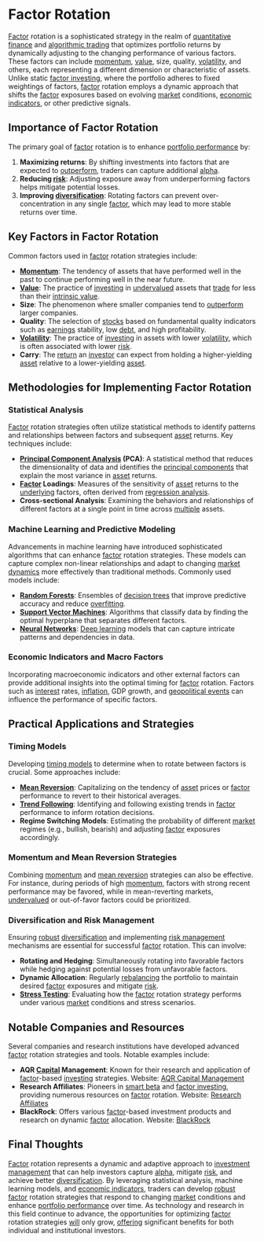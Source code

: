 # Factor Rotation

[Factor](../f/factor.md) rotation is a sophisticated strategy in the realm of [quantitative finance](../q/quantitative_finance.md) and [algorithmic trading](../a/algorithmic_trading.md) that optimizes portfolio returns by dynamically adjusting to the changing performance of various factors. These factors can include [momentum](../m/momentum.md), [value](../v/value.md), size, quality, [volatility](../v/volatility.md), and others, each representing a different dimension or characteristic of assets. Unlike static [factor investing](../f/factor_investing.md), where the portfolio adheres to fixed weightings of factors, [factor](../f/factor.md) rotation employs a dynamic approach that shifts the [factor](../f/factor.md) exposures based on evolving [market](../m/market.md) conditions, [economic indicators](../e/economic_indicators.md), or other predictive signals.

## Importance of Factor Rotation

The primary goal of [factor](../f/factor.md) rotation is to enhance [portfolio performance](../p/portfolio_performance.md) by:

1. **Maximizing returns**: By shifting investments into factors that are expected to [outperform](../o/outperform.md), traders can capture additional [alpha](../a/alpha.md).
2. **Reducing [risk](../r/risk.md)**: Adjusting exposure away from underperforming factors helps mitigate potential losses.
3. **Improving [diversification](../d/diversification.md)**: Rotating factors can prevent over-concentration in any single [factor](../f/factor.md), which may lead to more stable returns over time.

## Key Factors in Factor Rotation

Common factors used in [factor](../f/factor.md) rotation strategies include:

- **[Momentum](../m/momentum.md)**: The tendency of assets that have performed well in the past to continue performing well in the near future.
- **[Value](../v/value.md)**: The practice of [investing](../i/investing.md) in [undervalued](../u/undervalued.md) assets that [trade](../t/trade.md) for less than their [intrinsic value](../i/intrinsic_value.md).
- **Size**: The phenomenon where smaller companies tend to [outperform](../o/outperform.md) larger companies.
- **Quality**: The selection of [stocks](../s/stock.md) based on fundamental quality indicators such as [earnings](../e/earnings.md) stability, low [debt](../d/debt.md), and high profitability.
- **[Volatility](../v/volatility.md)**: The practice of [investing](../i/investing.md) in assets with lower [volatility](../v/volatility.md), which is often associated with lower [risk](../r/risk.md).
- **Carry**: The [return](../r/return.md) an [investor](../i/investor.md) can expect from holding a higher-yielding [asset](../a/asset.md) relative to a lower-yielding [asset](../a/asset.md).

## Methodologies for Implementing Factor Rotation

### Statistical Analysis

[Factor](../f/factor.md) rotation strategies often utilize statistical methods to identify patterns and relationships between factors and subsequent [asset](../a/asset.md) returns. Key techniques include:

- **[Principal Component Analysis](../p/principal_component_analysis_(pca).md) (PCA)**: A statistical method that reduces the dimensionality of data and identifies the [principal components](../p/principal_components_in_trading.md) that explain the most variance in [asset](../a/asset.md) returns. 
- **[Factor](../f/factor.md) Loadings**: Measures of the sensitivity of [asset](../a/asset.md) returns to the [underlying](../u/underlying.md) factors, often derived from [regression analysis](../r/regression_analysis.md).
- **Cross-sectional Analysis**: Examining the behaviors and relationships of different factors at a single point in time across [multiple](../m/multiple.md) assets.
  
### Machine Learning and Predictive Modeling

Advancements in machine learning have introduced sophisticated algorithms that can enhance [factor](../f/factor.md) rotation strategies. These models can capture complex non-linear relationships and adapt to changing [market dynamics](../m/market_dynamics.md) more effectively than traditional methods. Commonly used models include:

- **[Random Forests](../r/random_forests_in_trading.md)**: Ensembles of [decision trees](../d/decision_trees.md) that improve predictive accuracy and reduce [overfitting](../o/overfitting.md).
- **[Support Vector Machines](../s/support_vector_machines_in_trading.md)**: Algorithms that classify data by finding the optimal hyperplane that separates different factors.
- **[Neural Networks](../n/neural_networks_in_trading.md)**: [Deep learning](../d/deep_learning.md) models that can capture intricate patterns and dependencies in data.

### Economic Indicators and Macro Factors

Incorporating macroeconomic indicators and other external factors can provide additional insights into the optimal timing for [factor](../f/factor.md) rotation. Factors such as [interest](../i/interest.md) rates, [inflation](../i/inflation.md), GDP growth, and [geopolitical events](../g/geopolitical_events.md) can influence the performance of specific factors. 

## Practical Applications and Strategies

### Timing Models

Developing [timing models](../t/timing_models.md) to determine when to rotate between factors is crucial. Some approaches include:

- **[Mean Reversion](../m/mean_reversion.md)**: Capitalizing on the tendency of [asset](../a/asset.md) prices or [factor](../f/factor.md) performance to revert to their historical averages.
- **[Trend Following](../t/trend_following.md)**: Identifying and following existing trends in [factor](../f/factor.md) performance to inform rotation decisions.
- **Regime Switching Models**: Estimating the probability of different [market](../m/market.md) regimes (e.g., bullish, bearish) and adjusting [factor](../f/factor.md) exposures accordingly.

### Momentum and Mean Reversion Strategies

Combining [momentum](../m/momentum.md) and [mean reversion](../m/mean_reversion.md) strategies can also be effective. For instance, during periods of high [momentum](../m/momentum.md), factors with strong recent performance may be favored, while in mean-reverting markets, [undervalued](../u/undervalued.md) or out-of-favor factors could be prioritized.

### Diversification and Risk Management

Ensuring [robust](../r/robust.md) [diversification](../d/diversification.md) and implementing [risk management](../r/risk_management.md) mechanisms are essential for successful [factor](../f/factor.md) rotation. This can involve:

- **Rotating and Hedging**: Simultaneously rotating into favorable factors while hedging against potential losses from unfavorable factors.
- **Dynamic Allocation**: Regularly [rebalancing](../r/rebalancing.md) the portfolio to maintain desired [factor](../f/factor.md) exposures and mitigate [risk](../r/risk.md).
- **[Stress Testing](../s/stress_testing_in_trading.md)**: Evaluating how the [factor](../f/factor.md) rotation strategy performs under various [market](../m/market.md) conditions and stress scenarios.

## Notable Companies and Resources

Several companies and research institutions have developed advanced [factor](../f/factor.md) rotation strategies and tools. Notable examples include:

- **AQR [Capital](../c/capital.md) Management**: Known for their research and application of [factor](../f/factor.md)-based [investing](../i/investing.md) strategies. Website: [AQR Capital Management](https://www.aqr.com/)
- **Research Affiliates**: Pioneers in [smart beta](../s/smart_beta.md) and [factor investing](../f/factor_investing.md), providing numerous resources on [factor](../f/factor.md) rotation. Website: [Research Affiliates](https://www.researchaffiliates.com/)
- **BlackRock**: Offers various [factor](../f/factor.md)-based investment products and research on dynamic [factor](../f/factor.md) allocation. Website: [BlackRock](https://www.blackrock.com/)

## Final Thoughts

[Factor](../f/factor.md) rotation represents a dynamic and adaptive approach to [investment management](../i/investment_management.md) that can help investors capture [alpha](../a/alpha.md), mitigate [risk](../r/risk.md), and achieve better [diversification](../d/diversification.md). By leveraging statistical analysis, machine learning models, and [economic indicators](../e/economic_indicators.md), traders can develop [robust](../r/robust.md) [factor](../f/factor.md) rotation strategies that respond to changing [market](../m/market.md) conditions and enhance [portfolio performance](../p/portfolio_performance.md) over time. As technology and research in this field continue to advance, the opportunities for optimizing [factor](../f/factor.md) rotation strategies [will](../w/will.md) only grow, [offering](../o/offering.md) significant benefits for both individual and institutional investors.